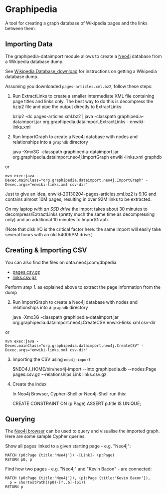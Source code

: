 Graphipedia
===========

A tool for creating a graph database of Wikipedia pages and the links between them.

Importing Data
--------------

The graphipedia-dataimport module allows to create a [Neo4j](http://neo4j.org)
database from a Wikipedia database dump.

See [Wikipedia:Database_download](http://en.wikipedia.org/wiki/Wikipedia:Database_download)
for instructions on getting a Wikipedia database dump.

Assuming you downloaded `pages-articles.xml.bz2`, follow these steps:

1.  Run ExtractLinks to create a smaller intermediate XML file containing page titles
    and links only. The best way to do this is decompress the bzip2 file and pipe the output directly to ExtractLinks:

    bzip2 -dc pages-articles.xml.bz2 | java -classpath graphipedia-dataimport.jar org.graphipedia.dataimport.ExtractLinks - enwiki-links.xml

2.  Run ImportGraph to create a Neo4j database with nodes and relationships into
    a `graphdb` directory


    java -Xmx3G -classpath graphipedia-dataimport.jar org.graphipedia.dataimport.neo4j.ImportGraph enwiki-links.xml graphdb

or

    mvn exec:java -Dexec.mainClass="org.graphipedia.dataimport.neo4j.ImportGraph" -Dexec.args="enwiki-links.xml csv-dir"

Just to give an idea, enwiki-20130204-pages-articles.xml.bz2 is 9.1G and
contains almost 10M pages, resulting in over 92M links to be extracted.

On my laptop _with an SSD drive_ the import takes about 30 minutes to decompress/ExtractLinks (pretty much the same time
as decompressing only) and an additional 10 minutes to ImportGraph.

(Note that disk I/O is the critical factor here: the same import will easily take several hours with an old 5400RPM drive.)


Creating & Importing CSV
------------------------

You can also find the files on data.neo4j.com/dbpedia:

* [pages.csv.gz](http://data.neo4j.com.s3.amazonaws.com/dbpedia/pages.csv.gz)
* [links.csv.gz](http://data.neo4j.com.s3.amazonaws.com/dbpedia/links.csv.gz)


Perform *step 1.* as explained above to extract the page information from the dump

2.  Run ImportGraph to create a Neo4j database with nodes and relationships into
    a `graphdb` directory


    java -Xmx3G -classpath graphipedia-dataimport.jar org.graphipedia.dataimport.neo4j.CreateCSV enwiki-links.xml csv-dir

or
    
    mvn exec:java -Dexec.mainClass="org.graphipedia.dataimport.neo4j.CreateCSV" -Dexec.args="enwiki-links.xml csv-dir"
    
3. Importing the CSV using `neo4j-import`
  

    $NEO4J_HOME/bin/neo4j-import --into graphipedia.db --nodes:Page pages.csv.gz --relationships:Link links.csv.gz
    
4. Create the index

    In Neo4j Browser, Cypher-Shell or Neo4j-Shell run this:

    
    CREATE CONSTRAINT ON (p:Page) ASSERT p.title IS UNIQUE;


Querying
--------

The [Neo4j browser](neo4j.com/developer/guide-neo4j-browser) can be used to query and visualise
the imported graph. Here are some sample Cypher queries.

Show all pages linked to a given starting page - e.g. "Neo4j":

    MATCH (p0:Page {title:'Neo4j'}) -[Link]- (p:Page)
    RETURN p0, p

Find how two pages - e.g. "Neo4j" and "Kevin Bacon" - are connected:

    MATCH (p0:Page {title:'Neo4j'}), (p1:Page {title:'Kevin Bacon'}),
      p = shortestPath((p0)-[*..6]-(p1))
    RETURN p
